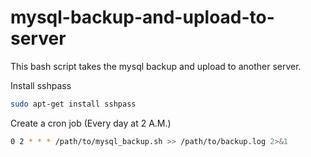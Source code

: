 # mysql-backup-and-upload-to-server
This bash script takes the mysql backup and upload to another server.

Install sshpass
``` bash
sudo apt-get install sshpass
```

Create a cron job (Every day at 2 A.M.)
```bash
0 2 * * * /path/to/mysql_backup.sh >> /path/to/backup.log 2>&1
```
